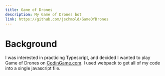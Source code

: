 ```yaml
---
title: Game of Drones
description: My Game of Drones bot
link: https://github.com/jschmold/GameOfDrones
---
```


# Background

I was interested in practicing Typescript, and decided I wanted to play Game of Drones on [CodinGame.com](https://codingame.com). I used webpack to get all of my code into a single javascript file.
